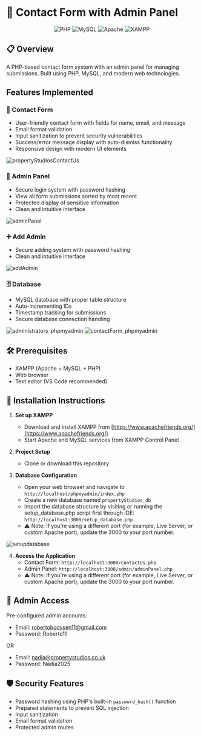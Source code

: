# 📨 Contact Form with Admin Panel

<div align="center">
  <img src="https://img.shields.io/badge/PHP-777BB4?style=for-the-badge&logo=php&logoColor=white" alt="PHP">
  <img src="https://img.shields.io/badge/MySQL-4479A1?style=for-the-badge&logo=mysql&logoColor=white" alt="MySQL">
  <img src="https://img.shields.io/badge/Apache-CA1F11?style=for-the-badge&logo=apache&logoColor=white" alt="Apache">
  <img src="https://img.shields.io/badge/XAMPP-FCC624?style=for-the-badge&logo=apachefriends&logoColor=black" alt="XAMPP">
</div>

## 📋 Overview
A PHP-based contact form system with an admin panel for managing submissions. Built using PHP, MySQL, and modern web technologies.

## Features Implemented

### 📝 Contact Form
- User-friendly contact form with fields for name, email, and message
- Email format validation
- Input sanitization to prevent security vulnerabilities
- Success/error message display with auto-dismiss functionality
- Responsive design with modern UI elements

![propertyStudiosContactUs](https://github.com/user-attachments/assets/32046d7d-dcd4-475c-9d3a-7517d69304fd)


### 🔐 Admin Panel
- Secure login system with password hashing
- View all form submissions sorted by most recent
- Protected display of sensitive information
- Clean and intuitive interface

![adminPanel](https://github.com/user-attachments/assets/a446c5ba-fd8b-4397-9026-2a1450c058c4)

### ➕ Add Admin
- Secure adding system with password hashing
- Clean and intuitive interface

![addAdmin](https://github.com/user-attachments/assets/804a5b38-a3bb-4a80-ae19-6f5800bd095b)

### 🗄️ Database
- MySQL database with proper table structure
- Auto-incrementing IDs
- Timestamp tracking for submissions
- Secure database connection handling

![administrators_phpmyadmin](https://github.com/user-attachments/assets/ab98a4d5-da55-4838-b0f2-7bc5509e5255)
![contactForm_phpmyadmin](https://github.com/user-attachments/assets/3ba50704-c2aa-482a-bfc2-e0133c536e08)


## 🛠️ Prerequisites

- XAMPP (Apache + MySQL + PHP)
- Web browser
- Text editor (VS Code recommended)

## 🚀 Installation Instructions

1. **Set up XAMPP**
   - Download and install XAMPP from [https://www.apachefriends.org/](https://www.apachefriends.org/)
   - Start Apache and MySQL services from XAMPP Control Panel

2. **Project Setup**
   - Clone or download this repository

3. **Database Configuration**
   - Open your web browser and navigate to `http://localhost/phpmyadmin/index.php`
   - Create a new database named `propertyStudios_db`
   - Import the database structure by visiting or running the setup_database.php script first through IDE:
     `http://localhost:3000/setup_database.php`
   - ⚠️ Note: If you're using a different port (for example, Live Server, or custom Apache port), update the 3000 to your port number.
   

![setupdatabase](https://github.com/user-attachments/assets/bf6057ce-5bff-4bbf-a143-54efdb8c3a21)


4. **Access the Application**
   - Contact Form: `http://localhost:3000/contactUs.php`
   - Admin Panel: `http://localhost:3000/admin/adminPanel.php`
   - ⚠️ Note: If you're using a different port (for example, Live Server, or custom Apache port), update the 3000 to your port number.

## 👤 Admin Access

Pre-configured admin accounts:
- Email: robertobooysen11@gmail.com
- Password: Roberto11

OR

- Email: nadia@propertystudios.co.uk
- Password: Nadia2025

## 🛡️ Security Features

- Password hashing using PHP's built-in `password_hash()` function
- Prepared statements to prevent SQL injection
- Input sanitization
- Email format validation
- Protected admin routes
